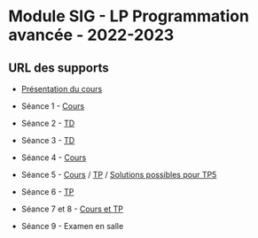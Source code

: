 # Module SIG - LP Programmation avancée - 2022-2023

## URL des supports

- [Présentation du cours](0/slides.html)

- Séance 1 - [Cours](1/slides.html)

- Séance 2 - [TD](2/slides.html)

- Séance 3 - [TD](3/slides.html)

- Séance 4 - [Cours](4/slides.html)

- Séance 5 - [Cours](5/slides.html) / [TP](5/tp5.pdf) / [Solutions possibles pour TP5](5/tp5-solutions.pdf)

- Séance 6 - [TP](6/tp6.pdf)

- Séance 7 et 8 - [Cours et TP](7/slides.html)

- Séance 9 - Examen en salle
